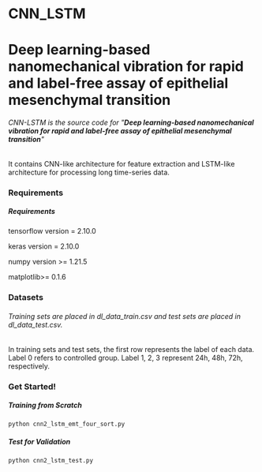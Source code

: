 # CNN_LSTM
# **Deep learning-based nanomechanical vibration for rapid and label-free assay of epithelial mesenchymal** **transition**

###### CNN-LSTM is the source code for "**Deep learning-based nanomechanical vibration for rapid and label-free assay of epithelial mesenchymal** **transition**"

It contains CNN-like architecture for feature extraction and LSTM-like architecture for processing long time-series data.

### Requirements 

##### Requirements

tensorflow version = 2.10.0

keras version = 2.10.0

numpy version >= 1.21.5

matplotlib>= 0.1.6

### Datasets

###### Training sets are placed in dl_data_train.csv and test sets are placed in dl_data_test.csv.

In training sets and test sets, the first row represents the label of each data. Label 0 refers to controlled group. Label 1, 2, 3 represent 24h, 48h, 72h, respectively.

### Get Started!

##### Training from Scratch

`python cnn2_lstm_emt_four_sort.py`

##### Test for Validation

`python cnn2_lstm_test.py`
